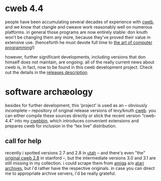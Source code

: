 # cweb 4.4

people have been accumulating several decades of experience with
[cweb](http://www-cs-faculty.stanford.edu/~uno/cweb.html), and we know that
ctangle and cweave work reasonably well on numerous platforms. in general those
programs are now entirely stable: don knuth won't be changing them any more,
because they've proved their value in extensive use.  (henceforth he must
devote full time to
[the art of computer programming](https://www-cs-faculty.stanford.edu/~knuth/taocp.html)!)

however, further significant developments, including versions that don himself
does not maintain, are ongoing. all of the really current news about cweb is,
in fact, now to be found in this cweb development project. Check out the
details in the
[releases description](https://github.com/ascherer/cweb/releases).

# software archæology

besides for further development, this ‘project’ is used as an – obviously
incomplete – repository of original release versions of levy/knuth
[cweb](http://www-cs-faculty.stanford.edu/~uno/cweb.html). you can either
compile these sources directly or stick the recent version “cweb-4.4” into my
[cwebbin](https://github.com/ascherer/cwebbin), which introduces convenient
extensions and prepares cweb for inclusion in the “tex live” distribution.

## call for help

recently i spotted versions 2.7 and 2.8 in
[utah](http://ftp.math.utah.edu/pub/tex/pub/cweb/) – and there's even "the"
[original cweb 2.8](ftp://ftp.cs.stanford.edu/pub/cweb2.8) in stanford –, but
the intermediate versions 3.0 and 3.1 are still missing in my collection. i
could scrape them from
[amiga](ftp://91.204.149.69/Amiga/CD%20images/Aminet%20Set/1%20(Jan%201995)/AMINET/DEV/C/)
a/o [atari
archives](ftp://ftp.cstug.cz/pub/CTAN/systems/atari/lindner-tex/cweb-3.0-1.2.zoo),
but i'd rather have the respective originals. in case you can direct me to
appropriate archive servers, i'd be really grateful.
